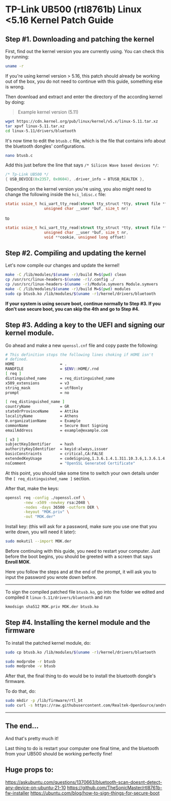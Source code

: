 # TP-Link UB500 (rtl8761b) Linux <5.16 Kernel Patch Guide


## Step #1. Downloading and patching the kernel
First, find out the kernel version you are currently using.
You can check this by running:
```bash
uname -r
```
If you're using kernel version > 5.16, this patch should already be working out of the box, you do not need to continue with this guide, something else is wrong.

Then download and extract and enter the directory of the according kernel by doing:

> Example kernel version (5.11)

```bash
wget https://cdn.kernel.org/pub/linux/kernel/v5.x/linux-5.11.tar.xz
tar xpvf linux-5.11.tar.xz
cd linux-5.11/drivers/bluetooth
```

It's now time to edit the `btusb.c` file, which is the file that contains info about the bluetooth dongles' configurations.
```bash
nano btusb.c
```

Add this just before the line that says `/* Silicon Wave based devices */`:


```c
/* Tp-Link UB500 */
{ USB_DEVICE(0x2357, 0x0604), .driver_info = BTUSB_REALTEK },
```

Depending on the kernel version you're using, you also might need to change the following inside the `hci_ldisc.c` file:

```c
static ssize_t hci_uart_tty_read(struct tty_struct *tty, struct file *file,
                 unsigned char __user *buf, size_t nr)
```
to
```c
static ssize_t hci_uart_tty_read(struct tty_struct *tty, struct file *file,
                 unsigned char __user *buf, size_t nr,
                 void **cookie, unsigned long offset)
```

## Step #2. Compiling and updating the kernel

Let's now compile our changes and update the kernel!

```bash
make -C /lib/modules/$(uname -r)/build M=$(pwd) clean
cp /usr/src/linux-headers-$(uname -r)/.config ./
cp /usr/src/linux-headers-$(uname -r)/Module.symvers Module.symvers
make -C /lib/modules/$(uname -r)/build M=$(pwd) modules
sudo cp btusb.ko /lib/modules/$(uname -r)/kernel/drivers/bluetooth
```

**If your system is using secure boot, continue normally to Step #3.
If you don't use secure boot, you can skip the 4th and go to Step #4.**

## Step #3. Adding a key to the UEFI and signing our kernel module.
Go ahead and make a new `openssl.cnf` file and copy paste the following:
```bash
# This definition stops the following lines choking if HOME isn't
# defined.
HOME                    = .
RANDFILE                = $ENV::HOME/.rnd 
[ req ]
distinguished_name      = req_distinguished_name
x509_extensions         = v3
string_mask             = utf8only
prompt                  = no

[ req_distinguished_name ]
countryName             = GR
stateOrProvinceName     = Attika
localityName            = Athens
0.organizationName      = Example
commonName              = Secure Boot Signing
emailAddress            = example@example.com

[ v3 ]
subjectKeyIdentifier    = hash
authorityKeyIdentifier  = keyid:always,issuer
basicConstraints        = critical,CA:FALSE
extendedKeyUsage        = codeSigning,1.3.6.1.4.1.311.10.3.6,1.3.6.1.4.1.2312.16.1.2
nsComment               = "OpenSSL Generated Certificate"
```
At this point, you should take some time to switch your own details under the `[ req_distinguished_name ]` section.

After that, make the keys:
```bash
openssl req -config ./openssl.cnf \
        -new -x509 -newkey rsa:2048 \
        -nodes -days 36500 -outform DER \
        -keyout "MOK.priv" \
        -out "MOK.der"
```

Install key: (this will ask for a password, make sure you use one that you write down, you will need it later):
```bash
sudo mokutil --import MOK.der
```
Before continuing with this guide, you need to restart your computer.
Just before the boot begins, you should be greeted with a screen that says **Enroll MOK**.

Here you follow the steps and at the end of the prompt, it will ask you to input the password you wrote down before.

-----


To sign the compiled patched file `btusb.ko`, go into the folder we edited and compiled it
`linux-5.11/drivers/bluetooth` and run
```bash
kmodsign sha512 MOK.priv MOK.der btusb.ko
```


## Step #4. Installing the kernel module and the firmware

To install the patched kernel module, do:
```bash
sudo cp btusb.ko /lib/modules/$(uname -r)/kernel/drivers/bluetooth

sudo modprobe -r btusb
sudo modprobe -v btusb
```

After that, the final thing to do would be to install the bluetooth dongle's firmware.

To do that, do:
```bash
sudo mkdir -p /lib/firmware/rtl_bt
sudo curl -s https://raw.githubusercontent.com/Realtek-OpenSource/android_hardware_realtek/rtk1395/bt/rtkbt/Firmware/BT/rtl8761b_fw -o /lib/firmware/rtl_bt/rtl8761b_fw.bin
```

---
## The end...

And that's pretty much it!

Last thing to do is restart your computer one final time, and the bluetooth from your UB500 should be working perfectly fine!

## Huge props to:
https://askubuntu.com/questions/1370663/bluetooth-scan-doesnt-detect-any-device-on-ubuntu-21-10
https://github.com/TheSonicMaster/rtl8761b-fw-installer
https://ubuntu.com/blog/how-to-sign-things-for-secure-boot
